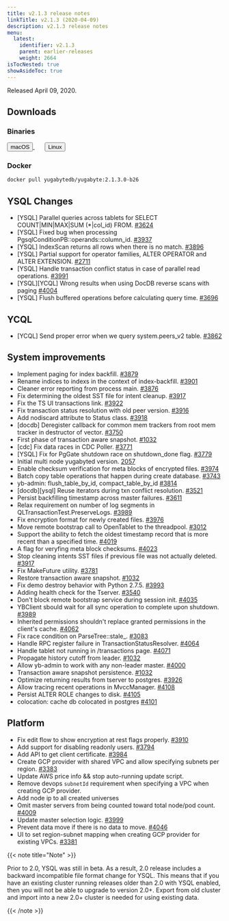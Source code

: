 ```yaml
---
title: v2.1.3 release notes
linkTitle: v2.1.3 (2020-04-09)
description: v2.1.3 release notes
menu:
  latest:
    identifier: v2.1.3
    parent: earlier-releases
    weight: 2664
isTocNested: true
showAsideToc: true
---
```


Released April 09, 2020.

## Downloads

### Binaries

<a class="download-binary-link" href="https://downloads.yugabyte.com/yugabyte-2.1.3.0-darwin.tar.gz">
  <button>
    <i class="fab fa-apple"></i><span class="download-text">macOS</span>
  </button>
</a>
&nbsp; &nbsp; &nbsp; 
<a class="download-binary-link" href="https://downloads.yugabyte.com/yugabyte-2.1.3.0-linux.tar.gz">
  <button>
    <i class="fab fa-linux"></i><span class="download-text">Linux</span>
  </button>
</a>
<br />

### Docker

```sh
docker pull yugabytedb/yugabyte:2.1.3.0-b26
```

## YSQL Changes

* [YSQL] Parallel queries across tablets for SELECT COUNT|MIN|MAX|SUM (*|col_id) FROM. [#3624](https://github.com/yugabyte/yugabyte-db/issues/3624)
* [YSQL] Fixed bug when processing PgsqlConditionPB::operands::column_id. [#3937](https://github.com/yugabyte/yugabyte-db/issues/3937)
* [YSQL] IndexScan returns all rows when there is no match. [#3896](https://github.com/yugabyte/yugabyte-db/issues/3896)
* [YSQL] Partial support for operator families, ALTER OPERATOR and ALTER EXTENSION. [#2711](https://github.com/yugabyte/yugabyte-db/issues/2711)
* [YSQL] Handle transaction conflict status in case of parallel read operations. [#3991](https://github.com/yugabyte/yugabyte-db/issues/3991)
* [YSQL][YCQL] Wrong results when using DocDB reverse scans with paging  [#4004](https://github.com/yugabyte/yugabyte-db/issues/4004)
* [YSQL] Flush buffered operations before calculating query time. [#3696](https://github.com/yugabyte/yugabyte-db/issues/3696)

## YCQL

* [YCQL] Send proper error when we query system.peers_v2 table. [#3862](https://github.com/yugabyte/yugabyte-db/issues/3862)

## System improvements

* Implement paging for index backfill. [#3879](https://github.com/yugabyte/yugabyte-db/issues/3879)
* Rename indices to indexs in the context of index-backfill. [#3901](https://github.com/yugabyte/yugabyte-db/issues/3901)
* Cleaner error reporting from process main. [#3876](https://github.com/yugabyte/yugabyte-db/issues/3876)
* Fix determining the oldest SST file for intent cleanup. [#3917](https://github.com/yugabyte/yugabyte-db/issues/3917)
* Fix the TS UI transactions link. [#3922](https://github.com/yugabyte/yugabyte-db/issues/3922)
* Fix transaction status resolution with old peer version. [#3916](https://github.com/yugabyte/yugabyte-db/issues/3916)
* Add nodiscard attribute to Status class. [#3918](https://github.com/yugabyte/yugabyte-db/issues/3918)
* [docdb] Deregister callback for common mem trackers from root mem tracker in destructor of vector. [#3750](https://github.com/yugabyte/yugabyte-db/issues/3750)
* First phase of transaction aware snapshot. [#1032](https://github.com/yugabyte/yugabyte-db/issues/1032)
* [cdc] Fix data races in CDC Poller. [#3771](https://github.com/yugabyte/yugabyte-db/issues/3771)
* [YSQL] Fix for PgGate shutdown race on shutdown_done flag. [#3779](https://github.com/yugabyte/yugabyte-db/issues/3779)
* Initial multi node yugabyted version. [2057](https://github.com/yugabyte/yugabyte-db/issues/2057)
* Enable checksum verification for meta blocks of encrypted files. [#3974](https://github.com/yugabyte/yugabyte-db/issues/3974)
* Batch copy table operations that happen during create database. [#3743](https://github.com/yugabyte/yugabyte-db/issues/3743)
* yb-admin: flush_table_by_id, compact_table_by_id [#3814](https://github.com/yugabyte/yugabyte-db/issues/3814)
* [docdb][ysql] Reuse iterators during txn conflict resolution. [#3521](https://github.com/yugabyte/yugabyte-db/issues/3521)
* Persist backfilling timestamp across master failures. [#3611](https://github.com/yugabyte/yugabyte-db/issues/3611)
* Relax requirement on number of log segments in QLTransactionTest.PreserveLogs. [#3989](https://github.com/yugabyte/yugabyte-db/issues/3989)
* Fix encryption format for newly created files. [#3976](https://github.com/yugabyte/yugabyte-db/issues/3976)
* Move remote bootstrap call to OpenTablet to the threadpool. [#3012](https://github.com/yugabyte/yugabyte-db/issues/3012)
* Support the ability to fetch the oldest timestamp record that is more recent than a specified time. [#4019](https://github.com/yugabyte/yugabyte-db/issues/4019)
* A flag for veryfing meta block checksums. [#4023](https://github.com/yugabyte/yugabyte-db/issues/4023)
* Stop cleaning intents SST files if previous file was not actually deleted. [#3917](https://github.com/yugabyte/yugabyte-db/issues/3917)
* Fix MakeFuture utility. [#3781](https://github.com/yugabyte/yugabyte-db/issues/3781)
* Restore transaction aware snapshot. [#1032](https://github.com/yugabyte/yugabyte-db/issues/1032)
* Fix demo destroy behavior with Python 2.7.5. [#3993](https://github.com/yugabyte/yugabyte-db/issues/3993)
* Adding health check for the Tserver. [#3540](https://github.com/yugabyte/yugabyte-db/issues/3540)
* Don't block remote bootstrap service during session init. [#4035](https://github.com/yugabyte/yugabyte-db/issues/4035)
* YBClient sbould wait for all sync operation to complete upon shutdown. [#3989](https://github.com/yugabyte/yugabyte-db/issues/3989)
* Inherited permissions shouldn't replace granted permissions in the client's cache. [#4062](https://github.com/yugabyte/yugabyte-db/issues/4062)
* Fix race condition on ParseTree::stale_. [#3083](https://github.com/yugabyte/yugabyte-db/issues/3083)
* Handle RPC register failure in TransactionStatusResolver. [#4064](https://github.com/yugabyte/yugabyte-db/issues/4064)
* Handle tablet not running in /transactions page. [#4071](https://github.com/yugabyte/yugabyte-db/issues/4071)
* Propagate history cutoff from leader. [#1032](https://github.com/yugabyte/yugabyte-db/issues/1032)
* Allow yb-admin to work with any non-leader master. [#4000](https://github.com/yugabyte/yugabyte-db/issues/4000)
* Transaction aware snapshot persistence. [#1032](https://github.com/yugabyte/yugabyte-db/issues/1032)
* Optimize returning results from tserver to postgres. [#3926](https://github.com/yugabyte/yugabyte-db/issues/3926)
* Allow tracing recent operations in MvccManager. [#4108](https://github.com/yugabyte/yugabyte-db/issues/4108)
* Persist ALTER ROLE changes to disk. [#4105](https://github.com/yugabyte/yugabyte-db/issues/4105)
* colocation: cache db colocated in postgres [#4101](https://github.com/yugabyte/yugabyte-db/issues/4101)

## Platform

* Fix edit flow to show encryption at rest flags properly. [#3910](https://github.com/yugabyte/yugabyte-db/issues/3910)
* Add support for disabling readonly users. [#3794](https://github.com/yugabyte/yugabyte-db/issues/3794)
* Add API to get client certificate. [#3984](https://github.com/yugabyte/yugabyte-db/issues/3984)
* Create GCP provider with shared VPC and allow specifying subnets per region. [#3383](https://github.com/yugabyte/yugabyte-db/issues/3383)
* Update AWS price info && stop auto-running update script. 
* Remove devops `subnetId` requirement when specifying a VPC when creating GCP provider. 
* Add node ip to all created universes
* Omit master servers from being counted toward total node/pod count. [#4009](https://github.com/yugabyte/yugabyte-db/issues/4009)
* Update master selection logic. [#3999](https://github.com/yugabyte/yugabyte-db/issues/3999)
* Prevent data move if there is no data to move. [#4046](https://github.com/yugabyte/yugabyte-db/issues/4046)
* UI to set region-subnet mapping when creating GCP provider for existing VPCs. [#3381](https://github.com/yugabyte/yugabyte-db/issues/3381)

{{< note title="Note" >}}

Prior to 2.0, YSQL was still in beta. As a result, 2.0 release includes a backward incompatible file format change for YSQL. This means that if you have an existing cluster running releases older than 2.0 with YSQL enabled, then you will not be able to upgrade to version 2.0+. Export from old cluster and import into a new 2.0+ cluster is needed for using existing data.

{{< /note >}}
